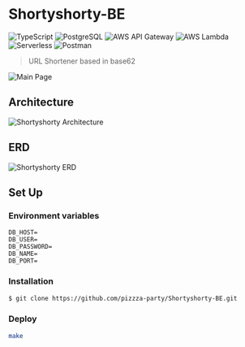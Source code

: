 # Shortyshorty-BE

![TypeScript](https://img.shields.io/badge/TypeScript-%233178C6?style=flat&logo=TypeScript&logoColor=white)
![PostgreSQL](https://img.shields.io/badge/PostgreSQL-4169E1?stype=flat&logo=postgresql&logoColor=white)
![AWS API Gateway](https://img.shields.io/badge/Amazon_API_Gateway-FF4F8B?style=flat&logo=amazonapigateway&logoColor=white)
![AWS Lambda](https://img.shields.io/badge/AWS_Lambda-FF9900?style=flat&logo=awslambda&logoColor=white)
![Serverless](https://img.shields.io/badge/Serverless-FD5750?style=flat&logo=serverless&logoColor=white)
![Postman](https://img.shields.io/badge/Postman-FF6C37?style=flat&logo=postman&logoColor=white)

> URL Shortener based in base62

![Main Page](https://github.com/pizzza-party/Shortyshorty-BE/assets/67633810/1046e368-af19-4fcf-bf80-e9b4186f98d5)

## Architecture

![Shortyshorty Architecture](https://github.com/pizzza-party/Shortyshorty-BE/assets/67633810/08f873f3-24a4-4d9d-9e73-5d73985b6710)

## ERD

![Shortyshorty ERD](https://github.com/pizzza-party/Shortyshorty-BE/assets/67633810/3b2e819e-77de-4a57-b603-508fe2dd1245)

## Set Up

### Environment variables

```
DB_HOST=
DB_USER=
DB_PASSWORD=
DB_NAME=
DB_PORT=
```

### Installation

```bash
$ git clone https://github.com/pizzza-party/Shortyshorty-BE.git
```

### Deploy

```bash
make
```
